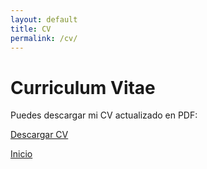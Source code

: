 ```yaml
---
layout: default
title: CV
permalink: /cv/
---
```


# Curriculum Vitae

Puedes descargar mi CV actualizado en PDF:

[Descargar CV](assets/files/AlbaFernandezSanles_CV_202509.pdf)

[Inicio](/)
